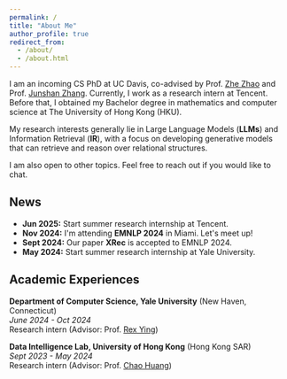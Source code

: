 ```yaml
---
permalink: /
title: "About Me"
author_profile: true
redirect_from: 
  - /about/
  - /about.html
---
```

I am an incoming CS PhD at UC Davis, co-advised by Prof. [Zhe Zhao](https://sites.google.com/view/zhezhao) and Prof. [Junshan Zhang](https://faculty.engineering.ucdavis.edu/jzhang). Currently, I work as a research intern at Tencent. Before that, I obtained my Bachelor degree in mathematics and computer science at The University of Hong Kong (HKU).

My research interests generally lie in Large Language Models (**LLMs**) and Information Retrieval (**IR**), with a focus on developing generative models that can retrieve and reason over relational structures.

I am also open to other topics. Feel free to reach out if you would like to chat.

News
-------

* **Jun 2025:** Start summer research internship at Tencent.
* **Nov 2024:** I'm attending **EMNLP 2024** in Miami. Let's meet up!
* **Sept 2024:** Our paper **XRec** is accepted to EMNLP 2024.
* **May 2024:** Start summer research internship at Yale University.


Academic Experiences
--------------------

**Department of Computer Science, Yale University** (New Haven, Connecticut)\
*June 2024 - Oct 2024*\
Research intern (Advisor: Prof. [Rex Ying](https://www.cs.yale.edu/homes/ying-rex))

**Data Intelligence Lab, University of Hong Kong** (Hong Kong SAR)\
*Sept 2023 - May 2024*\
Research intern (Advisor: Prof. [Chao Huang](https://sites.google.com/view/chaoh))

<!-- **IFDS, University of Wisconsin-Madison** (Madison, Wisconsin)\
*May 2023 – Aug 2023*\
Research assistant (Advisor: Prof. [Hanbaek Lyu](https://hanbaeklyu.com)) -->
